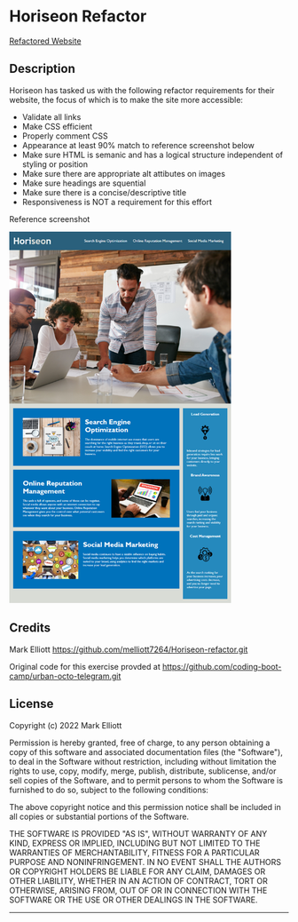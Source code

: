 # Horiseon Refactor

<a href="https://melliott7264.github.io/Horiseon-refactor/">Refactored Website</a>

## Description

Horiseon has tasked us with the following refactor requirements for their website, the focus of which is to make the site more accessible:

- Validate all links
- Make CSS efficient
- Properly comment CSS
- Appearance at least 90% match to reference screenshot below
- Make sure HTML is semanic and has a logical structure independent of styling or position
- Make sure there are appropriate alt attibutes on images
- Make sure headings are squential
- Make sure there is a concise/descriptive title
- Responsiveness is NOT a requirement for this effort

Reference screenshot 

<img src="./01-html-css-git-homework-demo.png" alt="reference screenshot for design" style="width:400px;" />

## Credits

Mark Elliott https://github.com/melliott7264/Horiseon-refactor.git

Original code for this exercise provded at https://github.com/coding-boot-camp/urban-octo-telegram.git 

## License

Copyright (c) 2022 Mark Elliott

Permission is hereby granted, free of charge, to any person obtaining a copy
of this software and associated documentation files (the "Software"), to deal
in the Software without restriction, including without limitation the rights
to use, copy, modify, merge, publish, distribute, sublicense, and/or sell
copies of the Software, and to permit persons to whom the Software is
furnished to do so, subject to the following conditions:

The above copyright notice and this permission notice shall be included in all
copies or substantial portions of the Software.

THE SOFTWARE IS PROVIDED "AS IS", WITHOUT WARRANTY OF ANY KIND, EXPRESS OR
IMPLIED, INCLUDING BUT NOT LIMITED TO THE WARRANTIES OF MERCHANTABILITY,
FITNESS FOR A PARTICULAR PURPOSE AND NONINFRINGEMENT. IN NO EVENT SHALL THE
AUTHORS OR COPYRIGHT HOLDERS BE LIABLE FOR ANY CLAIM, DAMAGES OR OTHER
LIABILITY, WHETHER IN AN ACTION OF CONTRACT, TORT OR OTHERWISE, ARISING FROM,
OUT OF OR IN CONNECTION WITH THE SOFTWARE OR THE USE OR OTHER DEALINGS IN THE
SOFTWARE.

---

